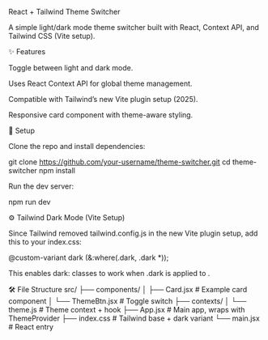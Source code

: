 React + Tailwind Theme Switcher

A simple light/dark mode theme switcher built with React, Context API, and Tailwind CSS (Vite setup).

✨ Features

Toggle between light and dark mode.

Uses React Context API for global theme management.

Compatible with Tailwind’s new Vite plugin setup (2025).

Responsive card component with theme-aware styling.

🚀 Setup

Clone the repo and install dependencies:

git clone https://github.com/your-username/theme-switcher.git
cd theme-switcher
npm install


Run the dev server:

npm run dev

⚙️ Tailwind Dark Mode (Vite Setup)

Since Tailwind removed tailwind.config.js in the new Vite plugin setup, add this to your index.css:

@custom-variant dark (&:where(.dark, .dark *));


This enables dark: classes to work when .dark is applied to <html>.

🛠️ File Structure
src/
 ├── components/
 │   ├── Card.jsx        # Example card component
 │   └── ThemeBtn.jsx    # Toggle switch
 ├── contexts/
 │   └── theme.js        # Theme context + hook
 ├── App.jsx             # Main app, wraps with ThemeProvider
 ├── index.css           # Tailwind base + dark variant
 └── main.jsx            # React entry


